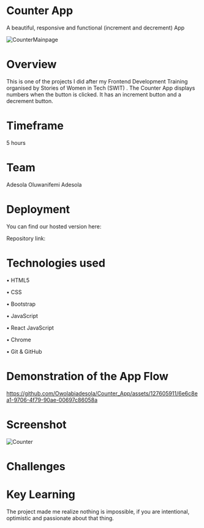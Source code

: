 # Counter App

A beautiful, responsive and functional (increment and decrement) App

![CounterMainpage](https://github.com/Owolabiadesola/Counter_App/assets/127605911/40e4d438-180a-4896-be66-540de098fdb2)

# Overview

This is one of the projects I did after my Frontend Development Training organised by Stories of Women in Tech (SWIT) . The Counter App displays numbers when the button is clicked. It has an increment button and a decrement button.


# Timeframe

5 hours

# Team 

Adesola Oluwanifemi Adesola

# Deployment

You can find our hosted version here:

Repository link:


# Technologies used

• HTML5

• CSS

• Bootstrap

• JavaScript

• React JavaScript

• Chrome

• Git & GitHub


# Demonstration of the App Flow


https://github.com/Owolabiadesola/Counter_App/assets/127605911/6e6c8ea1-9706-4f79-90ae-00697c86058a


# Screenshot


![Counter](https://github.com/Owolabiadesola/Counter_App/assets/127605911/5b9ba114-c984-4cd3-be8d-fc29042d07de)

# Challenges 


# Key Learning

The project made me realize nothing is impossible, if you are intentional, optimistic and passionate about that thing.

